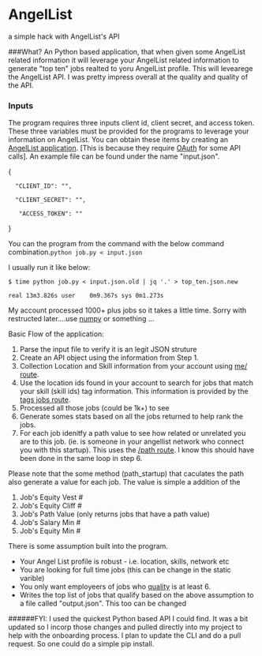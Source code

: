 # AngelList
a simple hack with AngelList's API

###What?
An Python based application, that when given some AngelList related information it will leverage your AngelList related information to generate "top ten" jobs realted to yoru AngelList profile. This will levearege the AngelList API. I was pretty impress overall at the quality and quality of the API. 

### Inputs
The program requires three inputs client id, client secret, and access token. These three variables must be provided for the programs to leverage your information on AngelList. You can obtain these items by creating an [AngelList application](https://angel.co/api/oauth/clients/new). [This is because they require [OAuth](https://angel.co/api/oauth/faq) for some API calls]. An example file can be found under the name "input.json". 

{
     
      "CLIENT_ID": "",
        
      "CLIENT_SECRET": "",
            
       "ACCESS_TOKEN": ""
}

You can the program from the command with the below command combination.`python job.py < input.json`

I usually run it like below:

`$ time python job.py < input.json.old | jq '.' > top_ten.json.new
`

`real 13m3.826s user    0m9.367s sys 0m1.273s`

My account processed 1000+ plus jobs so it takes a little time. Sorry with restructed later....use [numpy](http://www.numpy.org/) or something ...

Basic Flow of the application:
1. Parse the input file to verify it is an legit JSON struture 
2. Create an API object using the information from Step 1. 
3. Collection Location and Skill information from your account using [me/ route](https://angel.co/api/spec/users#GET_me).
4. Use the location ids found in your account to search for jobs that match your skill (skill ids) tag information. This information is provided by the [tags jobs route](https://angel.co/api/spec/jobs#GET_tags_%3Atag_id_jobs).
5. Processed all those jobs (could be 1k+) to see 
6. Generate somes stats based on all the jobs returned to help rank the jobs.
7. For each job idenitfy a path value to see how related or unrelated you are to this job. (ie. is someone in your angellist network who connect you with this startup). This uses the [/path route](https://angel.co/api/spec/paths#GET_paths). I know this should have been done in the same loop in step 6. 

Please note that the some method (path_startup) that caculates the path also generate a value for each job. The value is simple a addition of the 

1. Job's Equity Vest #
2. Job's Equity Cliff #
3. Job's Path Value (only returns jobs that have a path value)
4. Job's Salary Min #
5. Job's Equity Min #

There is some assumption built into the program. 
- Your Angel List profile is robust - i.e. location, skills, network etc
- You are looking for full time jobs (this can be change in the static varible)
- You only want employeers of jobs who [quality](https://angel.co/api/spec/startups#GET_startups_%3Aid) is at least 6.
- Writes the top list of jobs that qualify based on the above assumption to a file called "output.json". This too can be changed

######FYI: I used the  quickest Python based API I could find. It was a bit updated so I incorp those changes and pulled directly into my project to help with the onboarding process. I plan to update the CLI and do a pull request. So one could do a simple pip install. 


